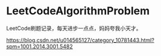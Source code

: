 # LeetCodeAlgorithmProblem
LeetCode刷题记录，每天进步一点点，妈妈夸我小天才。

https://blog.csdn.net/u014565127/category_10781443.html?spm=1001.2014.3001.5482
